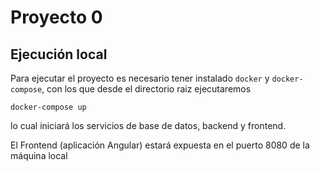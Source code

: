 # Proyecto 0

## Ejecución local

Para ejecutar el proyecto es necesario tener instalado `docker` y `docker-compose`, con los que desde el directorio raiz ejecutaremos

    docker-compose up

lo cual iniciará los servicios de base de datos, backend y frontend.

El Frontend (aplicación Angular) estará expuesta en el puerto 8080 de la máquina local